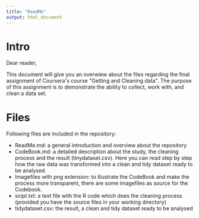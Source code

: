 ```yaml
---
title: "ReadMe"
output: html_document
---
```



# Intro
Dear reader,

This document will give you an overwiew about the files regarding the final assignment of Coursera's course "Getting and Cleaning data".
The purpose of this assignment is to demonstrate the ability to collect, work with, and clean a data set.



# Files
Following files are included in the repository:

* ReadMe.md: a general introduction and overview about the repository
* CodeBook.md: a detailed description about the study, the cleaning process and the result (tinydataset.csv). Here you can read step by step how the raw data was transformed into a clean and tidy dataset ready to be analysed.
* Imagefiles with png extension: to illustrate the CodeBook and make the process more transparent, there are some imagefiles as source for the Codebook.
* scipt.txt: a text file with the R code which does the cleaning process (provided you have the source files in your working directory)
* tidydataset.csv: the result, a clean and tidy dataset ready to be analysed 

